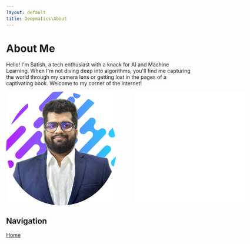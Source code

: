 ```yaml
---
layout: default
title: Deepmatics\About
---
```


<meta name="viewport" content="width=device-width, initial-scale=1">

# About Me

Hello! I'm Satish, a tech enthusiast with a knack for AI and Machine Learning. When I'm not diving deep into algorithms, you'll find me capturing the world through my camera lens or getting lost in the pages of a captivating book. Welcome to my corner of the internet!

<div style="display: flex;">
    <img src="../assets/profile-pic.png" alt="My Photo" width="300" style="margin-right: 50px;">
    <iframe src="linkedin-badge.html" style="width: 400px; height: 310px; border: none; overflow: hidden; margin-right: 10px;"></iframe>
</div>

## Navigation
[Home](../index.html)


